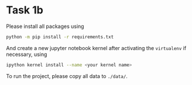 # Task 1b
Please install all packages using
```bash
python -m pip install -r requirements.txt
```
And create a new jupyter notebook kernel after activating the ```virtualenv``` if necessary, using
```bash
ipython kernel install --name <your kernel name>
```
To run the project, please copy all data to ```./data/```.
